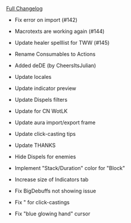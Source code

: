 [Full Changelog](https://github.com/enderneko/Cell/compare/r230-beta...caff8f96a7d1dae9f7b96a6306a4ed0198f41121)

- Fix error on import (#142)
- Macrotexts are working again (#144)
- Update healer spelllist for TWW (#145)

- Rename Consumables to Actions
- Added deDE (by CheersItsJulian)
- Update locales
- Update indicator preview
- Update Dispels filters
- Update for CN WotLK
- Update aura import/export frame
- Update click-casting tips
- Update THANKS
- Hide Dispels for enemies
- Implement "Stack/Duration" color for "Block"
- Increase size of Indicators tab
- Fix BigDebuffs not showing issue
- Fix " for click-castings
- Fix "blue glowing hand" cursor
